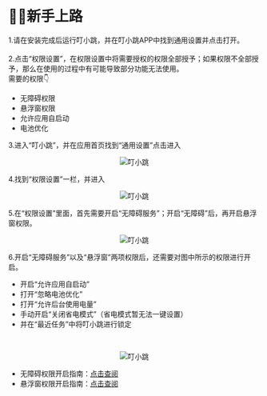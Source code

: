 # 🚶‍♂️新手上路
1.请在安装完成后运行叮小跳，并在叮小跳APP中找到通用设置并点击打开。<br/><br/>
2.点击“权限设置”，在权限设置中将需要授权的权限全部授予；如果权限不全部授予，那么在使用的过程中有可能导致部分功能无法使用。
<br/>
需要的权限👇
* 无障碍权限
* 悬浮窗权限
* 允许应用自启动
* 电池优化

3.进入“叮小跳”，并在应用首页找到“通用设置”点击进入<br/>

<center>

![叮小跳](https://b.dinglegedong.com/img/xinshou/x111.png)<br/>

</center>

4.找到“权限设置”一栏，并进入<br/>

<center>

![叮小跳](https://b.dinglegedong.com/img/xinshou/x222.png)<br/>

</center>

5.在“权限设置”里面，首先需要开启“无障碍服务”；开启“无障碍”后，再开启悬浮窗权限。<br/>

<center>

![叮小跳](https://b.dinglegedong.com/img/xinshou/x333.png)<br/>

</center>

6.开启“无障碍服务”以及“悬浮窗”两项权限后，还需要对图中所示的权限进行开启。<br/>
* 开启“允许应用自启动”
* 打开“忽略电池优化”
* 打开“允许后台使用电量”
* 手动开启“关闭省电模式”（省电模式暂无法一键设置）
* 并在“最近任务”中将叮小跳进行锁定
<br/>

<center>

![叮小跳](https://b.dinglegedong.com/img/xinshou/x777.png)<br/>

</center>

* 无障碍权限开启指南：[点击查阅](wuzhangai.md)
* 悬浮窗权限开启指南：[点击查阅](xuanfuchuang.md)